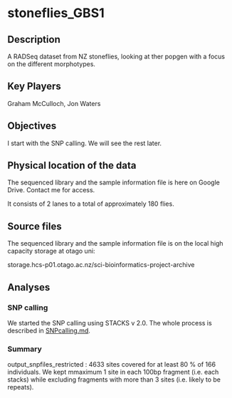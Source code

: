 # stoneflies_GBS1

## Description
A RADSeq dataset from NZ stoneflies, looking at ther popgen with a focus on the different morphotypes.

## Key Players
Graham McCulloch, Jon Waters

## Objectives
I start with the SNP calling. We will see the rest later.

## Physical location of the data
The sequenced library and the sample information file is here on Google Drive. Contact me for access.

It consists of 2 lanes to a total of approximately 	180 flies.

## Source files

The sequenced library and the sample information file is  on the local high capacity storage at otago uni:

storage.hcs-p01.otago.ac.nz/sci-bioinformatics-project-archive

## Analyses
### SNP calling

We started the SNP calling using STACKS v 2.0. The whole process is described in [SNPcalling.md](SNPcalling.md).


### Summary

output_snpfiles_restricted :  4633 sites covered for at least 80 % of 166 individuals. We kept mmaximum 1 site in each 100bp fragment (i.e. each stacks) while excluding fragments with more than 3 sites (i.e. likely to be repeats).